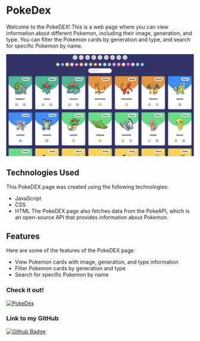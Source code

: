 # PokeDex

Welcome to the PokeDEX! This is a web page where you can view information about different Pokemon, including their image, generation, and type. You can filter the Pokemon cards by generation and type, and search for specific Pokemon by name.

![PokeDex page](images/PokeDex.png)

## Technologies Used

This PokeDEX page was created using the following technologies:

- JavaScript
- CSS
- HTML
  The PokeDEX page also fetches data from the PokeAPI, which is an open-source API that provides information about Pokemon.

## Features

Here are some of the features of the PokeDEX page:

- View Pokemon cards with image, generation, and type information
- Filter Pokemon cards by generation and type
- Search for specific Pokemon by name

### **Check it out!**

[![PokeDex](https://img.shields.io/badge/PokeDex-f9dc3c?style=for-the-badge&logo=pokemon&logoColor=black)](https://public.bc.fi/s2300111/pokeDex/)

### Link to my GitHub

[![Github Badge](https://img.shields.io/badge/Github-100000?style=for-the-badge&logo=github&logoColor=white)](https://github.com/MariiaSizova)
